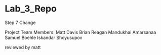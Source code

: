 # Lab_3_Repo
Step 7 Change

Project Team Members:
Matt Davis
Brian Reagan
Mandukhai Amarsanaa
Samuel Boehle
Iskandar Shoyusupov

reviewed by matt
